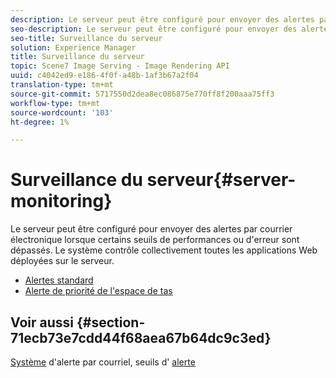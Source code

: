 ```yaml
---
description: Le serveur peut être configuré pour envoyer des alertes par courrier électronique lorsque certains seuils de performances ou d'erreur sont dépassés. Le système contrôle collectivement toutes les applications Web déployées sur le serveur.
seo-description: Le serveur peut être configuré pour envoyer des alertes par courrier électronique lorsque certains seuils de performances ou d'erreur sont dépassés. Le système contrôle collectivement toutes les applications Web déployées sur le serveur.
seo-title: Surveillance du serveur
solution: Experience Manager
title: Surveillance du serveur
topic: Scene7 Image Serving - Image Rendering API
uuid: c4042ed9-e186-4f0f-a48b-1af3b67a2f04
translation-type: tm+mt
source-git-commit: 5717550d2dea8ec086875e770ff8f200aaa75ff3
workflow-type: tm+mt
source-wordcount: '103'
ht-degree: 1%

---
```



# Surveillance du serveur{#server-monitoring}

Le serveur peut être configuré pour envoyer des alertes par courrier électronique lorsque certains seuils de performances ou d&#39;erreur sont dépassés. Le système contrôle collectivement toutes les applications Web déployées sur le serveur.

* [Alertes standard](r-standard-alerts.md)
* [Alerte de priorité de l&#39;espace de tas](c-heap-space-priority-alert.md)

## Voir aussi {#section-71ecb73e7cdd44f68aea67b64dc9c3ed}

[Système](../../../../is-api/image-serving-api-ref/c-configuration-and-administration/c-server-settings/r-monitoring-and-alerting-system.md#reference-4b604b5f8b014ecca89cf55d8ebb2d39) d&#39;alerte par courriel, seuils d&#39; [alerte](../../../../is-api/image-serving-api-ref/c-configuration-and-administration/c-server-settings/r-alert-thresholds.md#reference-a77d3f92f456419a878bf18782d38922)
